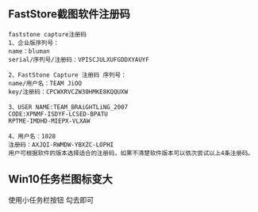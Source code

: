 ## FastStore截图软件注册码

```
faststone capture注册码
1、企业版序列号：
name：bluman
serial/序列号/注册码：VPISCJULXUFGDDXYAUYF

2、FastStone Capture 注册码 序列号：
name/用户名：TEAM JiOO
key/注册码：CPCWXRVCZW30HMKE8KQQUXW

3、USER NAME:TEAM_BRAiGHTLiNG_2007
CODE:XPNMF-ISDYF-LCSED-BPATU
RPTME-IMDHD-MIEPX-VLXAW

4、用户名：1028
注册码：AXJQI-RWMDW-YBXZC-LOPHI
用户可根据软件的版本选择适合的注册码，如果不清楚软件版本可以依次尝试以上4条注册码。
```



## Win10任务栏图标变大

使用小任务栏按钮 勾去即可
